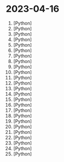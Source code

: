 # 2023-04-16

1. [](https://github.comundefined "An experimental open-source attempt to make GPT-4 fully autonomous.") [Python]
2. [](https://github.comundefined "Code to accompany A Method for Animating Children's Drawings of the Human Figure") [Python]
3. [](https://github.comundefined "OpenAssistant is a chat-based assistant that understands tasks, can interact with third-party systems, and retrieve information dynamically to do so.") [Python]
4. [](https://github.comundefined "🐫 CAMEL: Communicative Agents for “Mind” Exploration of Large Scale Language Model Society") [Python]
5. [](https://github.comundefined "DeepSpeed is a deep learning optimization library that makes distributed training and inference easy, efficient, and effective.") [Python]
6. [](https://github.comundefined "WebUI extension for ControlNet") [Python]
7. [](https://github.comundefined "Collection of Open Source Projects Related to GPT，GPT相关开源项目合集🚀、精选🔥🔥") [Python]
8. [](https://github.comundefined "🎨 Diagram as Code for prototyping cloud system architectures") [Python]
9. [](https://github.comundefined "Reverse engineered ChatGPT API") [Python]
10. [](https://github.comundefined "❤️ The best icons for your personal dashboard.") [Python]
11. [](https://github.comundefined "Reverse engineered API of Microsoft's Bing Chat AI") [Python]
12. [](https://github.comundefined "Nightly release of ControlNet 1.1") [Python]
13. [](https://github.comundefined "Databricks’ Dolly, a large language model trained on the Databricks Machine Learning Platform") [Python]
14. [](https://github.comundefined "gpt4all: an ecosystem of open-source chatbots trained on a massive collections of clean assistant data including code, stories and dialogue") [Python]
15. [](https://github.comundefined "Data science Python notebooks: Deep learning (TensorFlow, Theano, Caffe, Keras), scikit-learn, Kaggle, big data (Spark, Hadoop MapReduce, HDFS), matplotlib, pandas, NumPy, SciPy, Python essentials, AWS, and various command lines.") [Python]
16. [](https://github.comundefined "The Web framework for perfectionists with deadlines.") [Python]
17. [](https://github.comundefined "Robust Speech Recognition via Large-Scale Weak Supervision") [Python]
18. [](https://github.comundefined "Create web-based interfaces with Python. The nice way.") [Python]
19. [](https://github.comundefined "The simplest, fastest repository for training/finetuning medium-sized GPTs.") [Python]
20. [](https://github.comundefined "Free gpt4 / gpt3.5 access through several reverse engineered api's (nat.dev, poe.com, t3nsor.com etc...)") [Python]
21. [](https://github.comundefined "A youtube-dl fork with additional features and fixes") [Python]
22. [](https://github.comundefined "No non-sense and no BS repo for how data structure code should be in Python - simple and elegant.") [Python]
23. [](https://github.comundefined "A JavaScript / Python / PHP cryptocurrency trading API with support for more than 100 bitcoin/altcoin exchanges") [Python]
24. [](https://github.comundefined "Voice Assistant made as an experiment using Silero TTS + Vosk STT + Picovoice Porcupine + ChatGPT.") [Python]
25. [](https://github.comundefined "🐸💬 - a deep learning toolkit for Text-to-Speech, battle-tested in research and production") [Python]
